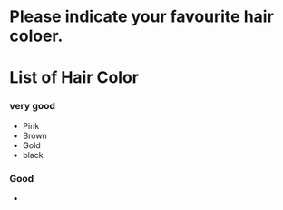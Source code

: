 # Please indicate your favourite hair coloer.

# List of Hair Color
### very good
- Pink
- Brown
- Gold
- black
### Good 
-

